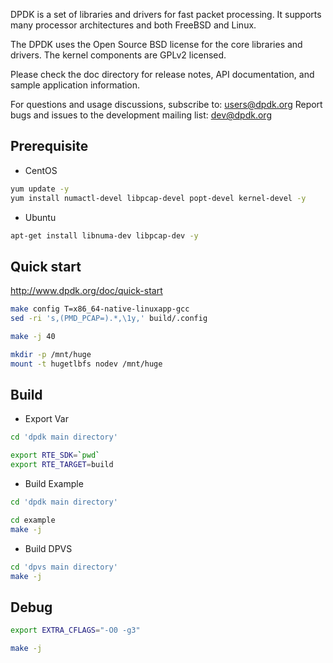 DPDK is a set of libraries and drivers for fast packet processing.
It supports many processor architectures and both FreeBSD and Linux.

The DPDK uses the Open Source BSD license for the core libraries and
drivers. The kernel components are GPLv2 licensed.

Please check the doc directory for release notes,
API documentation, and sample application information.

For questions and usage discussions, subscribe to: users@dpdk.org
Report bugs and issues to the development mailing list: dev@dpdk.org

## Prerequisite

- CentOS

```bash
yum update -y
yum install numactl-devel libpcap-devel popt-devel kernel-devel -y
```

- Ubuntu

```bash
apt-get install libnuma-dev libpcap-dev -y
```

## Quick start

<http://www.dpdk.org/doc/quick-start>

```bash
make config T=x86_64-native-linuxapp-gcc
sed -ri 's,(PMD_PCAP=).*,\1y,' build/.config

make -j 40

mkdir -p /mnt/huge
mount -t hugetlbfs nodev /mnt/huge
```

## Build
- Export Var

```bash
cd 'dpdk main directory'

export RTE_SDK=`pwd`
export RTE_TARGET=build
```

- Build Example

```bash
cd 'dpdk main directory'

cd example
make -j
```

- Build DPVS

```bash
cd 'dpvs main directory'
make -j
```

## Debug
```bash
export EXTRA_CFLAGS="-O0 -g3"

make -j
```
